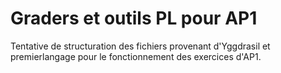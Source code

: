 # Graders et outils PL pour AP1

Tentative de structuration des fichiers provenant d'Yggdrasil et premierlangage pour le fonctionnement des exercices d'AP1.
